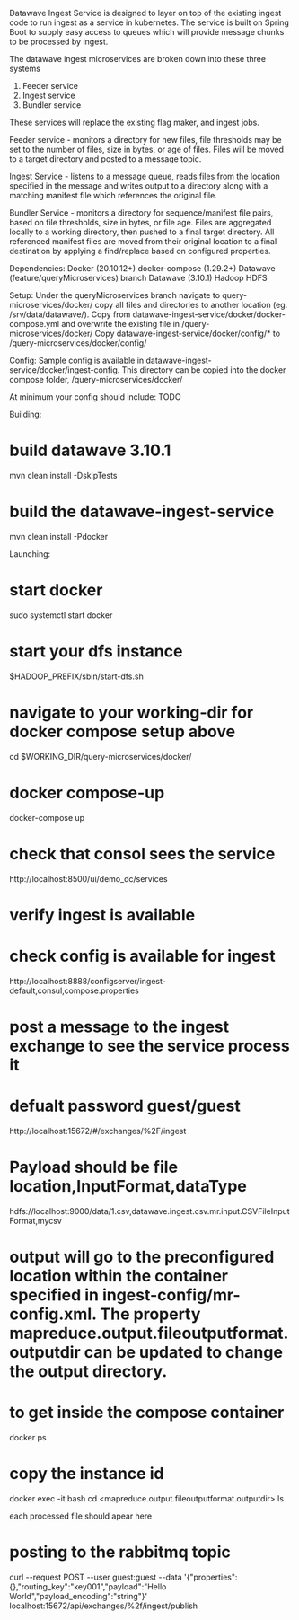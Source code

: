 Datawave Ingest Service is designed to layer on top of the existing ingest code to run ingest as a service in kubernetes. The service is built on Spring Boot to supply easy access to queues which will provide message chunks to be processed by ingest.

The datawave ingest microservices are broken down into these three systems

1. Feeder service
2. Ingest service
3. Bundler service

These services will replace the existing flag maker, and ingest jobs.

Feeder service - monitors a directory for new files, file thresholds may be set to the number of files, size in bytes, or age of files. Files will be moved to a target directory and posted to a message topic.

Ingest Service - listens to a message queue, reads files from the location specified in the message and writes output to a directory along with a matching manifest file which references the original file.

Bundler Service - monitors a directory for sequence/manifest file pairs, based on file thresholds, size in bytes, or file age. Files are aggregated locally to a working directory, then pushed to a final target directory. All referenced manifest files are moved from their original location to a final destination by applying a find/replace based on configured properties.

Dependencies:
Docker (20.10.12+)
docker-compose (1.29.2+)
Datawave (feature/queryMicroservices) branch
Datawave (3.10.1)
Hadoop HDFS


Setup:
Under the queryMicroservices branch navigate to query-microservices/docker/ copy all files and directories to another location (eg. /srv/data/datawave/). 
Copy from datawave-ingest-service/docker/docker-compose.yml and overwrite the existing file in <working-dir>/query-microservices/docker/
Copy datawave-ingest-service/docker/config/* to <working-dir>/query-microservices/docker/config/


Config:
Sample config is available in datawave-ingest-service/docker/ingest-config. This directory can be copied into the docker compose folder, <working-dir>/query-microservices/docker/

At minimum your config should include:
TODO


Building:
# build datawave 3.10.1
mvn clean install -DskipTests

# build the datawave-ingest-service
mvn clean install -Pdocker


Launching:
# start docker
sudo systemctl start docker

# start your dfs instance
$HADOOP_PREFIX/sbin/start-dfs.sh

# navigate to your working-dir for docker compose setup above
cd $WORKING_DIR/query-microservices/docker/

# docker compose-up
docker-compose up

# check that consol sees the service
http://localhost:8500/ui/demo_dc/services

# verify ingest is available

# check config is available for ingest
http://localhost:8888/configserver/ingest-default,consul,compose.properties

# post a message to the ingest exchange to see the service process it
# defualt password guest/guest
http://localhost:15672/#/exchanges/%2F/ingest

# Payload should be file location,InputFormat,dataType
hdfs://localhost:9000/data/1.csv,datawave.ingest.csv.mr.input.CSVFileInputFormat,mycsv

# output will go to the preconfigured location within the container specified in ingest-config/mr-config.xml. The property mapreduce.output.fileoutputformat.outputdir can be updated to change the output directory.

# to get inside the compose container
docker ps

# copy the instance id
docker exec -it <instance-id> bash
cd <mapreduce.output.fileoutputformat.outputdir>
ls

each processed file should apear here


# posting to the rabbitmq topic
curl --request POST --user guest:guest --data '{"properties":{},"routing_key":"key001","payload":"Hello World","payload_encoding":"string"}'  localhost:15672/api/exchanges/%2f/ingest/publish

